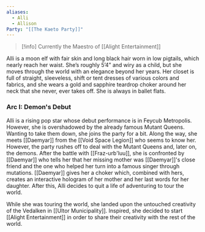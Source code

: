 ```yaml
---
aliases:
  - Alli
  - Allison
Party: "[[The Kaeto Party]]"
---
```

> [!info]
> Currently the Maestro of [[Alight Entertainment]]


Alli is a moon elf with fair skin and long black hair worn in low pigtails, which nearly reach her waist. She’s roughly 5’4” and wiry as a child, but she moves through the world with an elegance beyond her years. Her closet is full of straight, sleeveless, shift or tent dresses of various colors and fabrics, and she wears a gold and sapphire teardrop choker around her neck that she never, ever takes off. She is always in ballet flats.

### Arc I: Demon's Debut

Alli is a rising pop star whose debut performance is in Feycub Metropolis. However, she is overshadowed by the already famous Mutant Queens. Wanting to take them down, she joins the party for a bit. Along the way, she meets [[Daemyar]] from the [[Void Space Legion]] who seems to know her. However, the party rushes off to deal with the Mutant Queens and, later on, the demons. After the battle with [[Fraz-urb'luu]], she is confronted by [[Daemyar]] who tells her that her missing mother was [[Daemyar]]'s close friend and the one who helped her turn into a famous singer through mutations. [[Daemyar]] gives her a choker which, combined with hers, creates an interactive hologram of her mother and her last words for her daughter. After this, Alli decides to quit a life of adventuring to tour the world.

While she was touring the world, she landed upon the untouched creativity of the Vedalken in [[Ultor Municipality]]. Inspired, she decided to start [[Alight Entertainment]] in order to share their creativity with the rest of the world.